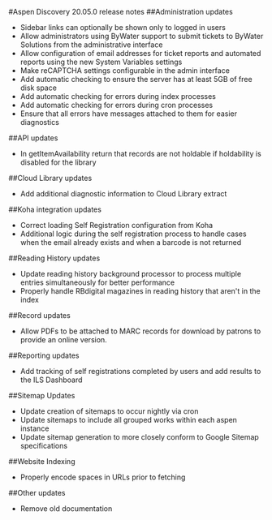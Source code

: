 #Aspen Discovery 20.05.0 release notes
##Administration updates
- Sidebar links can optionally be shown only to logged in users
- Allow administrators using ByWater support to submit tickets to ByWater Solutions from the administrative interface
- Allow configuration of email addresses for ticket reports and automated reports using the new System Variables settings
- Make reCAPTCHA settings configurable in the admin interface
- Add automatic checking to ensure the server has at least 5GB of free disk space
- Add automatic checking for errors during index processes
- Add automatic checking for errors during cron processes
- Ensure that all errors have messages attached to them for easier diagnostics

##API updates
- In getItemAvailability return that records are not holdable if holdability is disabled for the library

##Cloud Library updates 
- Add additional diagnostic information to Cloud Library extract

##Koha integration updates
- Correct loading Self Registration configuration from Koha
- Additional logic during the self registration process to handle cases when the email already exists and when a barcode is not returned

##Reading History updates
- Update reading history background processor to process multiple entries simultaneously for better performance
- Properly handle RBdigital magazines in reading history that aren't in the index

##Record updates
- Allow PDFs to be attached to MARC records for download by patrons to provide an online version. 

##Reporting updates
- Add tracking of self registrations completed by users and add results to the ILS Dashboard

##Sitemap Updates
- Update creation of sitemaps to occur nightly via cron
- Update sitemaps to include all grouped works within each aspen instance
- Update sitemap generation to more closely conform to Google Sitemap specifications 

##Website Indexing
- Properly encode spaces in URLs prior to fetching

##Other updates
- Remove old documentation